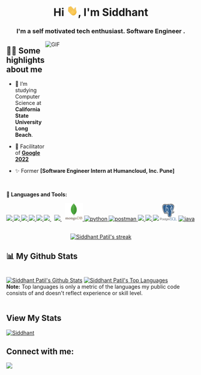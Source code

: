 
<h1 align="center">Hi <img src="./Hi.gif" width="30px">, I'm Siddhant
</h1>
<h3 align="center"><b>I'm a self motivated tech enthusiast. Software Engineer .</b></h3>

<img align="right" alt="GIF" src="code.gif" width="400" height="300" />


## 🙋‍♂️ Some highlights about me

- 🔭 I’m studying Computer Science at **California State University Long Beach**.

- 👯 Facilitator of **[Google 2022](GoogleFacilitator.jpeg)**

- ✨ Former **[Software Engineer Intern at Humancloud, Inc. Pune]**

<br/>

**🚀 Languages and Tools:**

<div > 
    <a href="https://reactjs.org/" target="_blank"> <img src="https://img.icons8.com/color/48/000000/react-native.png"/> </a>
    <a href="https://developer.mozilla.org/en-US/docs/Web/JavaScript" target="_blank"> <img src="https://img.icons8.com/color/48/000000/javascript.png"/> </a> 
    <a href="https://www.w3.org/html/" target="_blank"> <img src="https://img.icons8.com/color/48/000000/html-5.png"/> </a> 
    <a href="https://www.w3schools.com/css/" target="_blank"> <img src="https://img.icons8.com/color/48/000000/css3.png"/> </a> 
    <a href="https://getbootstrap.com" target="_blank"> <img src="https://img.icons8.com/color/48/000000/bootstrap.png"/> </a> 
    <a style="padding-right:8px;" href="https://nodejs.org" target="_blank"> <img src="https://img.icons8.com/color/48/000000/nodejs.png"/> </a> 
    <a style="padding-right:8px;" href="https://www.mysql.com/" target="_blank"> <img src="https://img.icons8.com/fluent/50/000000/mysql-logo.png"/> </a>
    <a href="https://www.mongodb.com/" target="_blank"> <img src="https://raw.githubusercontent.com/devicons/devicon/master/icons/mongodb/mongodb-original-wordmark.svg" alt="mongodb" width="48" height="48"/> </a> 
    <a href="https://www.python.org/" target="_blank"> <img src="https://styles.redditmedia.com/t5_2qh0y/styles/communityIcon_3s3rtdlrt7ac1.png" alt="python" width="45" height="45"/> </a> 
    <a href="https://postman.com" target="_blank"> <img src="https://www.vectorlogo.zone/logos/getpostman/getpostman-icon.svg" alt="postman" width="45" height="45"/> </a>   
    <a href="https://git-scm.com/" target="_blank"> <img src="https://img.icons8.com/color/48/000000/git.png"/> </a> 
    <a href="https://redux.js.org" target="_blank"> <img src="https://img.icons8.com/color/48/000000/redux.png"/> </a>
    <a href="https://isocpp.org/"><img src="https://img.icons8.com/color/48/000000/c-plus-plus-logo.png"/></a>
    <a href="https://www.postgresql.org/"><img src="https://raw.githubusercontent.com/docker-library/docs/01c12653951b2fe592c1f93a13b4e289ada0e3a1/postgres/logo.png" alt="postgresql" width="45" height="45"/></a>
    <a href="https://www.java.com/en/"><img src="https://encrypted-tbn0.gstatic.com/images?q=tbn:ANd9GcS0azWb7Rl8nurvcSMYBgDVjG0YDP56OGYFaA&usqp=CAU" alt="java" width="45" height="45"/></a>
    
</div>

<!-- [![React Badge](https://img.shields.io/badge/-React-61DBFB?style=for-the-badge&labelColor=black&logo=react&logoColor=61DBFB)](#)  [![Javascript Badge](https://img.shields.io/badge/-Javascript-F0DB4F?style=for-the-badge&labelColor=black&logo=javascript&logoColor=F0DB4F)](#) [![Typescript Badge](https://img.shields.io/badge/-Typescript-007acc?style=for-the-badge&labelColor=black&logo=typescript&logoColor=007acc)](#) [![Nodejs Badge](https://img.shields.io/badge/-Nodejs-3C873A?style=for-the-badge&labelColor=black&logo=node.js&logoColor=3C873A)](#) [![GraphQL Badge](https://img.shields.io/badge/-GraphQl-e535ab?style=for-the-badge&labelColor=black&logo=node.js&logoColor=e535ab)](#) -->
<br/>

<p align="center">
    <a href="https://github.com/siddhant8019/github-readme-streak-stats">
        <img title="🔥 Get streak stats for your profile at git.io/streak-stats" alt="Siddhant Patil's streak" src="https://github-readme-streak-stats.herokuapp.com/?user=siddhant8019&theme=black-ice&hide_border=true&stroke=0000&background=060A0CD0"/>
    </a>
</p>

## 📊 My Github Stats

  <br/>
    <a href="https://github.com/siddhant8019/github-readme-stats"><img alt="Siddhant Patil's Github Stats" src="https://github-readme-stats.vercel.app/api?username=siddhant8019&show_icons=true&count_private=true&theme=react&hide_border=true&bg_color=0D1117" /></a>
  <a href="https://github.com/siddhant8019/github-readme-stats"><img alt="Siddhant Patil's Top Languages" src="https://github-readme-stats.vercel.app/api/top-langs/?username=siddhant8019&langs_count=8&count_private=true&layout=compact&theme=react&hide_border=true&bg_color=0D1117" /></a>
  <br/>
  <b>Note:</b> Top languages is only a metric of the languages my public code consists of and doesn't reflect experience or skill level.

<br/>
<br/>

## View My Stats
<p align="left">

<a href='https://leetcode.com/Siddhant8019/' target='_blank' rel="noopener noreferrer"><img src='https://cdn.cdo.mit.edu/wp-content/uploads/sites/67/2021/01/0_zuhXdNAIUoxEem4-.png' alt='Siddhant' style="width:60px;"/></a>

</p>

## Connect with me:
<p align="left">

<a href = "https://www.linkedin.com/in/siddhantnpatil/"><img src="https://img.icons8.com/fluent/48/000000/linkedin.png"/></a>

</p>
